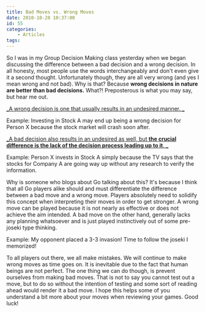 ```yaml
---
title: Bad Moves vs. Wrong Moves
date: 2010-10-28 10:37:00
id: 55
categories:
	- Articles
tags:
---
```


So I was in my Group Decision Making class yesterday when we began discussing the difference between a bad decision and a wrong decision. In all honesty, most people use the words interchangeably and don't even give it a second thought. Unfortunately though, they are all very wrong (and yes I mean wrong and not bad). Why is that? Because **wrong decisions in nature are better than bad decisions.** What?! Preposterous is what you may say, but hear me out.

<span style="text-decoration: underline;">_A wrong decision is one that usually results in an undesired manner. _</span>

Example: Investing in Stock A may end up being a wrong decision for Person X because the stock market will crash soon after.

<span style="text-decoration: underline;">_A bad decision also results in an undesired as well, but **the crucial difference is the lack of the decision process leading up to it**. _</span>

Example: Person X invests in Stock A simply because the TV says that the stocks for Company A are going way up without any research to verify the information.

Why is someone who blogs about Go talking about this? It's because I think that all Go players alike should and must differentiate the difference between a bad move and a wrong move. Players absolutely need to solidify this concept when interpreting their moves in order to get stronger. A wrong move can be played because it is not nearly as effective or does not achieve the aim intended. A bad move on the other hand, generally lacks any planning whatsoever and is just played instinctively out of some pre-joseki type thinking.

Example: My opponent placed a 3-3 invasion! Time to follow the joseki I memorized!

To all players out there, we all make mistakes. We will continue to make wrong moves as time goes on. It is inevitable due to the fact that human beings are not perfect. The one thing we can do though, is prevent ourselves from making bad moves. That is not to say you cannot test out a move, but to do so without the intention of testing and some sort of reading ahead would render it a bad move. I hope this helps some of you understand a bit more about your moves when reviewing your games. Good luck!